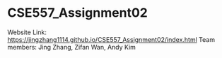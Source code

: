 # CSE557_Assignment02

Website Link: https://jingzhang1114.github.io/CSE557_Assignment02/index.html
Team members: Jing Zhang, Zifan Wan, Andy Kim
